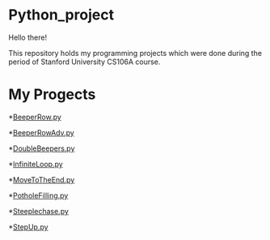 # Python_project
Hello there!

This repository holds my programming projects which were done during the period of Stanford University CS106A course.

# My Progects
*[BeeperRow.py](https://github.com/yanchi03/YCC19/blob/main/Python_Project/BeeperRow.py)

*[BeeperRowAdv.py](https://github.com/yanchi03/YCC19/blob/main/Python_Project/BeeperRowAdv.py)

*[DoubleBeepers.py](https://github.com/yanchi03/YCC19/blob/main/Python_Project/DoubleBeepers.py)

*[InfiniteLoop.py](https://github.com/yanchi03/YCC19/blob/main/Python_Project/InfiniteLoop.py)

*[MoveToTheEnd.py](https://github.com/yanchi03/YCC19/blob/main/Python_Project/MoveToTheEnd.py)

*[PotholeFilling.py](https://github.com/yanchi03/YCC19/blob/main/Python_Project/PotholeFilling.py)

*[Steeplechase.py](https://github.com/yanchi03/YCC19/blob/main/Python_Project/Steeplechase.py)

*[StepUp.py](https://github.com/yanchi03/YCC19/blob/main/Python_Project/StepUp.py)
